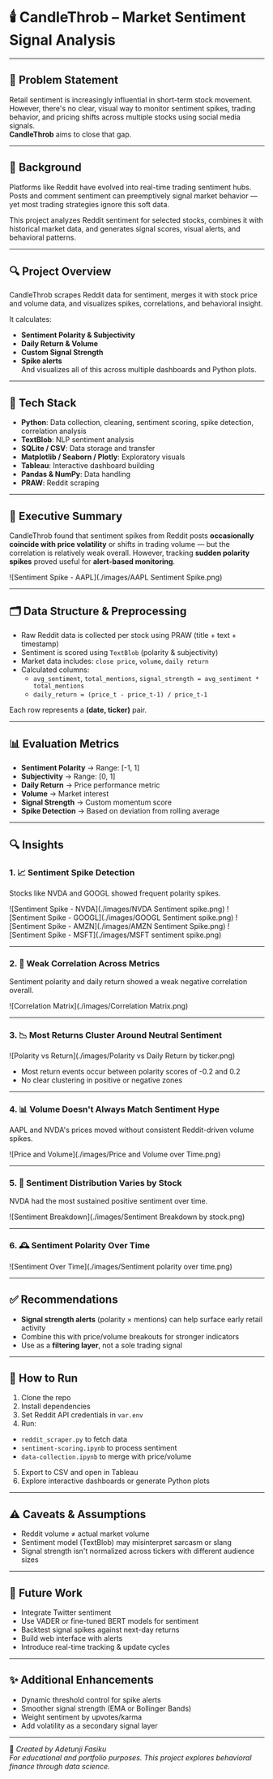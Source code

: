 # 🕯️ CandleThrob – Market Sentiment Signal Analysis

---

## 📌 Problem Statement

Retail sentiment is increasingly influential in short-term stock movement. However, there's no clear, visual way to monitor sentiment spikes, trading behavior, and pricing shifts across multiple stocks using social media signals.  
**CandleThrob** aims to close that gap.

---

## 📖 Background

Platforms like Reddit have evolved into real-time trading sentiment hubs. Posts and comment sentiment can preemptively signal market behavior — yet most trading strategies ignore this soft data.

This project analyzes Reddit sentiment for selected stocks, combines it with historical market data, and generates signal scores, visual alerts, and behavioral patterns.

---

## 🔍 Project Overview

CandleThrob scrapes Reddit data for sentiment, merges it with stock price and volume data, and visualizes spikes, correlations, and behavioral insight.

It calculates:
- **Sentiment Polarity & Subjectivity**
- **Daily Return & Volume**
- **Custom Signal Strength**
- **Spike alerts**  
And visualizes all of this across multiple dashboards and Python plots.

---

## 🧰 Tech Stack

- **Python**: Data collection, cleaning, sentiment scoring, spike detection, correlation analysis
- **TextBlob**: NLP sentiment analysis
- **SQLite / CSV**: Data storage and transfer
- **Matplotlib / Seaborn / Plotly**: Exploratory visuals
- **Tableau**: Interactive dashboard building
- **Pandas & NumPy**: Data handling
- **PRAW**: Reddit scraping

---

## 🧠 Executive Summary

CandleThrob found that sentiment spikes from Reddit posts **occasionally coincide with price volatility** or shifts in trading volume — but the correlation is relatively weak overall. However, tracking **sudden polarity spikes** proved useful for **alert-based monitoring**.

![Sentiment Spike - AAPL](./images/AAPL Sentiment Spike.png)

---

## 🗂️ Data Structure & Preprocessing

- Raw Reddit data is collected per stock using PRAW (title + text + timestamp)
- Sentiment is scored using `TextBlob` (polarity & subjectivity)
- Market data includes: `close price`, `volume`, `daily return`
- Calculated columns:
  - `avg_sentiment`, `total_mentions`, `signal_strength = avg_sentiment * total_mentions`
  - `daily_return = (price_t - price_t-1) / price_t-1`

Each row represents a **(date, ticker)** pair.

---

## 📊 Evaluation Metrics

- **Sentiment Polarity** → Range: [-1, 1]
- **Subjectivity** → Range: [0, 1]
- **Daily Return** → Price performance metric
- **Volume** → Market interest
- **Signal Strength** → Custom momentum score
- **Spike Detection** → Based on deviation from rolling average

---

## 🔍 Insights

### 1. 📈 Sentiment Spike Detection  
Stocks like NVDA and GOOGL showed frequent polarity spikes.

![Sentiment Spike - NVDA](./images/NVDA Sentiment spike.png)
![Sentiment Spike - GOOGL](./images/GOOGL Sentiment spike.png)
![Sentiment Spike - AMZN](./images/AMZN Sentiment Spike.png)
![Sentiment Spike - MSFT](./images/MSFT sentiment spike.png)

---

### 2. 🔁 Weak Correlation Across Metrics

Sentiment polarity and daily return showed a weak negative correlation overall.

![Correlation Matrix](./images/Correlation Matrix.png)

---

### 3. 📉 Most Returns Cluster Around Neutral Sentiment

![Polarity vs Return](./images/Polarity vs Daily Return by ticker.png)

- Most return events occur between polarity scores of -0.2 and 0.2
- No clear clustering in positive or negative zones

---

### 4. 📊 Volume Doesn't Always Match Sentiment Hype

AAPL and NVDA's prices moved without consistent Reddit-driven volume spikes.

![Price and Volume](./images/Price and Volume over Time.png)

---

### 5. 🧱 Sentiment Distribution Varies by Stock

NVDA had the most sustained positive sentiment over time.

![Sentiment Breakdown](./images/Sentiment Breakdown by stock.png)

---

### 6. 🕰️ Sentiment Polarity Over Time

![Sentiment Over Time](./images/Sentiment polarity over time.png)

---

## ✅ Recommendations

- **Signal strength alerts** (polarity × mentions) can help surface early retail activity
- Combine this with price/volume breakouts for stronger indicators
- Use as a **filtering layer**, not a sole trading signal

---

## 🚀 How to Run

1. Clone the repo
2. Install dependencies  
3. Set Reddit API credentials in `var.env`
4. Run:
- `reddit_scraper.py` to fetch data
- `sentiment-scoring.ipynb` to process sentiment
- `data-collection.ipynb` to merge with price/volume
5. Export to CSV and open in Tableau
6. Explore interactive dashboards or generate Python plots

---

## ⚠️ Caveats & Assumptions

- Reddit volume ≠ actual market volume
- Sentiment model (TextBlob) may misinterpret sarcasm or slang
- Signal strength isn't normalized across tickers with different audience sizes

---

## 🔮 Future Work

- Integrate Twitter sentiment
- Use VADER or fine-tuned BERT models for sentiment
- Backtest signal spikes against next-day returns
- Build web interface with alerts
- Introduce real-time tracking & update cycles

---

## ✨ Additional Enhancements

- Dynamic threshold control for spike alerts
- Smoother signal strength (EMA or Bollinger Bands)
- Weight sentiment by upvotes/karma
- Add volatility as a secondary signal layer

---

📌 *Created by Adetunji Fasiku*  
*For educational and portfolio purposes. This project explores behavioral finance through data science.*
